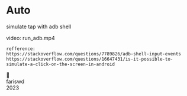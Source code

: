 # Auto

simulate tap with adb shell

video: run_adb.mp4

```
refference:
https://stackoverflow.com/questions/7789826/adb-shell-input-events
https://stackoverflow.com/questions/16647431/is-it-possible-to-simulate-a-click-on-the-screen-in-android
```

🚩  
fariswd  
2023
